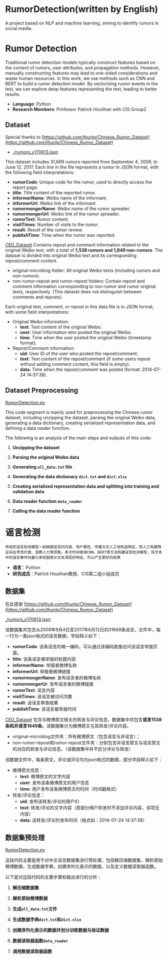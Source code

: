 # 
# RumorDetection(written by English)
A project based on NLP and machine learning, aiming to identify rumors in social media.
# Rumor Detection

Traditional rumor detection models typically construct features based on the content of rumors, user attributes, and propagation methods. However, manually constructing features may lead to one-sided considerations and waste human resources. In this work, we use methods such as CNN and BERT to build a rumor detection model. By vectorizing rumor events in the text, we can explore deep features representing the text, leading to better results.

- **Language**: Python
- **Research Members**: Professor Patrick Houlihan with CIS Group2

## Dataset
Special thanks to [https://github.com/thunlp/Chinese_Rumor_Dataset](https://github.com/thunlp/Chinese_Rumor_Dataset)

- [./rumors_v170613.json](https://github.com/SophiaHanx/RumorDetection#rumors_v170613json)

This dataset includes 31,669 rumors reported from September 4, 2009, to June 12, 2017. Each line in the file represents a rumor in JSON format, with the following field interpretations:

- **rumorCode**: Unique code for the rumor, used to directly access the report page.
- **title**: Title content of the reported rumor.
- **informerName**: Weibo name of the informant.
- **informerUrl**: Weibo link of the informant.
- **rumormongerName**: Weibo name of the rumor spreader.
- **rumormongerUrl**: Weibo link of the rumor spreader.
- **rumorText**: Rumor content.
- **visitTimes**: Number of visits to the rumor.
- **result**: Result of the rumor review.
- **publishTime**: Time when the rumor was reported.

[CED_Dataset](https://github.com/SophiaHanx/RumorDetection#ced_dataset)
Contains repost and comment information related to the original Weibo text, with a total of **1,538 rumors and 1,849 non-rumors**. The dataset is divided into original Weibo text and its corresponding repost/comment content.

- original-microblog folder: All original Weibo texts (including rumors and non-rumors).
- non-rumor-repost and rumor-repost folders: Contain repost and comment information corresponding to non-rumor and rumor original texts, respectively. (This dataset does not distinguish between comments and reposts).

Each original text, comment, or repost in this data file is in JSON format, with some field interpretations:

- Original Weibo information:
  - **text**: Text content of the original Weibo.
  - **user**: User information who posted the original Weibo.
  - **time**: Time when the user posted the original Weibo (timestamp format).
- Repost/Comment information:
  - **uid**: User ID of the user who posted the repost/comment.
  - **text**: Text content of the repost/comment (if some users repost without adding comment content, this field is empty).
  - **data**: Time when the repost/comment was posted (format: 2014-07-24 14:37:38).

## Dataset Preprocessing
[RumorDetection.py](https://github.com/ArnoldYang23/RumorDetection/blob/main/RumorDetection.py "RumorDetection.py")

This code segment is mainly used for preprocessing the Chinese rumor dataset, including unzipping the dataset, parsing the original Weibo data, generating a data dictionary, creating serialized representation data, and defining a data reader function.

The following is an analysis of the main steps and outputs of this code:

1. **Unzipping the dataset**

2. **Parsing the original Weibo data**

3. **Generating `all_data.txt` file**

4. **Generating the data dictionary `dict.txt` and `dict.xlsx`**

5. **Creating serialized representation data and splitting into training and validation data**

6. **Data reader function `data_reader`**

7. **Calling the data reader function**



# 谣言检测
	传统的谣言检测模型一般根据谣言的内容、用户属性、传播方式人工地构造特征，而人工构建特征存在考虑片面、浪费人力等现象。本次时间使用CNN、BERT等方法构建谣言检测模型，将文本中的谣言事件向量化来挖掘表示文本深层的特征，可以产生更好的效果
 - **语言**：Python
- **研究成员**：Patrick Houlihan教授、CIS第二组小组成员
## 数据集
在此感谢
[https://github.com/thunlp/Chinese_Rumor_Dataset](https://github.com/thunlp/Chinese_Rumor_Dataset)

[./rumors_v170613.json](https://github.com/SophiaHanx/RumorDetection#rumors_v170613json)

该数据集共包含从2009年9月4日至2017年6月12日的31669条谣言。文件中，每一行为一条json格式的谣言数据，字段释义如下：

- **rumorCode**: 该条谣言的唯一编码，可以通过该编码直接访问该谣言举报页面。
- **title**: 该条谣言被举报的标题内容
- **informerName**: 举报者微博名称
- **informerUrl**: 举报者微博链接
- **rumormongerName**: 发布谣言者的微博名称
- **rumormongerUr**: 发布谣言者的微博链接
- **rumorText**: 谣言内容
- **visitTimes**: 该谣言被访问次数
- **result**: 该谣言审查结果
- **publishTime**: 该谣言被举报时间

[CED_Dataset](https://github.com/SophiaHanx/RumorDetection#ced_dataset)
包含与微博原文相关的转发与评论信息，数据集中共包含**谣言1538条和非谣言1849条**。该数据集分为微博原文与其转发/评论内容。

- original-microblog文件夹：所有微博原文（包含谣言与非谣言）；
- non-rumor-repost和rumor-repost文件夹：分别包含非谣言原文与谣言原文的对应的转发与评论信息。（该数据集中并不区分评论与转发）

该数据文件中，每条原文，评论或评论均为json格式的数据，部分字段释义如下：

- 微博原文信息：
    - **text**: 微博原文的文字内容
    - **user**: 发布该条微博原文的用户信息
    - **time**: 用户发布该条微博原文的时间（时间戳格式）
- 转发/评论信息：
    - **uid**: 发布该转发/评论的用户ID
    - **text**: 转发/评论的文字内容（若部分用户转发时不添加评论内容，该项无内容）
    - **data**: 该转发/评论的发布时间（格式如：2014-07-24 14:37:38）

## 数据集预处理
[RumorDetection.py](https://github.com/ArnoldYang23/RumorDetection/blob/main/RumorDetection.py "RumorDetection.py")

这段代码主要是用于对中文谣言数据集进行预处理，包括解压缩数据集，解析原始微博数据，生成数据字典，创建序列化表示的数据，以及定义数据读取器函数。

以下是对这段代码的主要步骤和输出进行的分析：

1. **解压缩数据集**

2. **解析原始微博数据**

3. **生成`all_data.txt`文件**
  
4. **生成数据字典`dict.txt`和`dict.xlsx`**

5. **创建序列化表示的数据并划分训练数据与验证数据**
   
6. **数据读取器函数`data_reader`**

7. **调用数据读取器函数**
   

